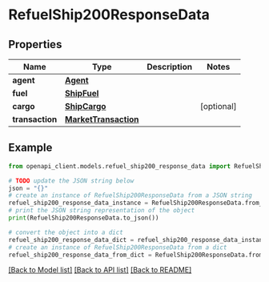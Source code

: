# RefuelShip200ResponseData


## Properties

Name | Type | Description | Notes
------------ | ------------- | ------------- | -------------
**agent** | [**Agent**](Agent.md) |  | 
**fuel** | [**ShipFuel**](ShipFuel.md) |  | 
**cargo** | [**ShipCargo**](ShipCargo.md) |  | [optional] 
**transaction** | [**MarketTransaction**](MarketTransaction.md) |  | 

## Example

```python
from openapi_client.models.refuel_ship200_response_data import RefuelShip200ResponseData

# TODO update the JSON string below
json = "{}"
# create an instance of RefuelShip200ResponseData from a JSON string
refuel_ship200_response_data_instance = RefuelShip200ResponseData.from_json(json)
# print the JSON string representation of the object
print(RefuelShip200ResponseData.to_json())

# convert the object into a dict
refuel_ship200_response_data_dict = refuel_ship200_response_data_instance.to_dict()
# create an instance of RefuelShip200ResponseData from a dict
refuel_ship200_response_data_from_dict = RefuelShip200ResponseData.from_dict(refuel_ship200_response_data_dict)
```
[[Back to Model list]](../README.md#documentation-for-models) [[Back to API list]](../README.md#documentation-for-api-endpoints) [[Back to README]](../README.md)



